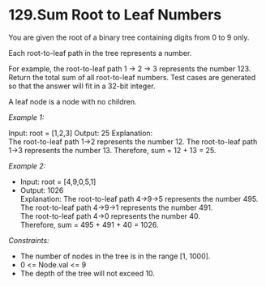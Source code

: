 # 129.Sum Root to Leaf Numbers

You are given the root of a binary tree containing digits from 0 to 9 only.

Each root-to-leaf path in the tree represents a number.

For example, the root-to-leaf path 1 -> 2 -> 3 represents the number 123.\
Return the total sum of all root-to-leaf numbers. Test cases are generated so that the answer will fit in a 32-bit integer.

A leaf node is a node with no children.


*Example 1:*


Input: root = [1,2,3]
Output: 25
Explanation:\
The root-to-leaf path 1->2 represents the number 12.
The root-to-leaf path 1->3 represents the number 13.
Therefore, sum = 12 + 13 = 25.


*Example 2:*


- Input: root = [4,9,0,5,1]
- Output: 1026\
Explanation:
The root-to-leaf path 4->9->5 represents the number 495.\
The root-to-leaf path 4->9->1 represents the number 491.\
The root-to-leaf path 4->0 represents the number 40.\
Therefore, sum = 495 + 491 + 40 = 1026.
 

*Constraints:*

- The number of nodes in the tree is in the range [1, 1000].
- 0 <= Node.val <= 9
- The depth of the tree will not exceed 10.
